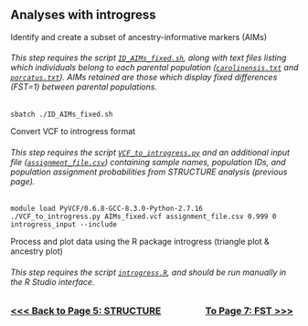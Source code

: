 ## Analyses with introgress
Identify and create a subset of ancestry-informative markers (AIMs)
###### This step requires the script [`ID_AIMs_fixed.sh`](https://github.com/tylerdevos/green_anole_hybridization/blob/main/script/ID_AIMs_fixed.sh), along with text files listing which individuals belong to each parental population ([`carolinensis.txt`](https://github.com/tylerdevos/green_anole_hybridization/blob/main/other_files/carolinensis.txt) and [`porcatus.txt`](https://github.com/tylerdevos/green_anole_hybridization/blob/main/other_files/porcatus.txt)). AIMs retained are those which display fixed differences (FST=1) between parental populations.
```
sbatch ./ID_AIMs_fixed.sh
```
Convert VCF to introgress format
###### This step requires the script [`VCF_to_introgress.py`](https://github.com/tylerdevos/green_anole_hybridization/blob/main/script/VCF_to_introgress.py) and an additional input file ([`assignment_file.csv`](https://github.com/tylerdevos/green_anole_hybridization/blob/main/other_files/assignment_file.csv)) containing sample names, population IDs, and population assignment probabilities from STRUCTURE analysis (previous page).
```
module load PyVCF/0.6.8-GCC-8.3.0-Python-2.7.16
./VCF_to_introgress.py AIMs_fixed.vcf assignment_file.csv 0.999 0 introgress_input --include
```
Process and plot data using the R package introgress (triangle plot & ancestry plot)
###### This step requires the script [`introgress.R`](https://github.com/tylerdevos/green_anole_hybridization/blob/main/script/introgress.R), and should be run manually in the R Studio interface.
  
### [<<< Back to Page 5: STRUCTURE](https://github.com/tylerdevos/green_anole_hybridization/blob/main/5_STRUCTURE.md)                    [To Page 7: FST >>>](https://github.com/tylerdevos/green_anole_hybridization/blob/main/7_FST.md)
